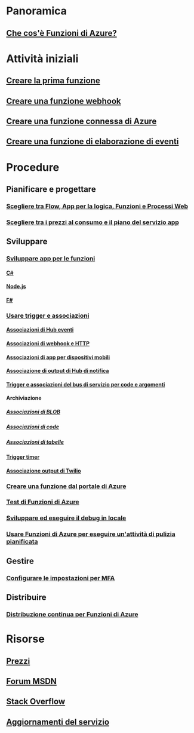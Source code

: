 # Panoramica
## [Che cos'è Funzioni di Azure?](functions-overview.md)
# Attività iniziali
## [Creare la prima funzione](functions-create-first-azure-function.md)
## [Creare una funzione webhook](functions-create-a-web-hook-or-api-function.md)
## [Creare una funzione connessa di Azure](functions-create-an-azure-connected-function.md)
## [Creare una funzione di elaborazione di eventi](functions-create-an-event-processing-function.md)
# Procedure
## Pianificare e progettare
### [Scegliere tra Flow, App per la logica, Funzioni e Processi Web](functions-compare-logic-apps-ms-flow-webjobs.md)
### [Scegliere tra i prezzi al consumo e il piano del servizio app](functions-scale.md)

## Sviluppare
### [Sviluppare app per le funzioni](functions-reference.md)
#### [C#](functions-reference-csharp.md)
#### [Node.js](functions-reference-node.md)
#### [F#](functions-reference-fsharp.md)
### [Usare trigger e associazioni](functions-triggers-bindings.md)
#### [Associazioni di Hub eventi](functions-bindings-event-hubs.md)
#### [Associazioni di webhook e HTTP](functions-bindings-http-webhook.md)
#### [Associazioni di app per dispositivi mobili](functions-bindings-mobile-apps.md)
#### [Associazione di output di Hub di notifica](functions-bindings-notification-hubs.md)
#### [Trigger e associazioni del bus di servizio per code e argomenti](functions-bindings-service-bus.md)
#### Archiviazione
##### [Associazioni di BLOB](functions-bindings-storage-blob.md)
##### [Associazioni di code](functions-bindings-storage-queue.md)
##### [Associazioni di tabelle](functions-bindings-storage-table.md)
#### [Trigger timer](functions-bindings-timer.md)
#### [Associazione output di Twilio](functions-bindings-twilio.md)
### [Creare una funzione dal portale di Azure](functions-create-first-azure-function-azure-portal.md)
### [Test di Funzioni di Azure](functions-test-a-function.md)
### [Sviluppare ed eseguire il debug in locale](functions-run-local.md)
### [Usare Funzioni di Azure per eseguire un'attività di pulizia pianificata](functions-scenario-database-table-cleanup.md)

## Gestire
### [Configurare le impostazioni per MFA](functions-how-to-use-azure-function-app-settings.md)

## Distribuire
### [Distribuzione continua per Funzioni di Azure](functions-continuous-deployment.md)

# Risorse
## [Prezzi](https://azure.microsoft.com/pricing/details/functions/)  
## [Forum MSDN](https://social.msdn.microsoft.com/Forums/en-US/home?forum=AzureFunctions)
## [Stack Overflow](http://stackoverflow.com/questions/tagged/azure-functions)
## [Aggiornamenti del servizio](https://azure.microsoft.com/en-us/updates/?product=functions&updatetype=&platform=)


<!--HONumber=Nov16_HO3-->


